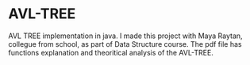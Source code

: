 # AVL-TREE
AVL TREE implementation in java. 
I made this project with Maya Raytan, collegue from school, as part of Data Structure course.
The pdf file has functions explanation and theoritical analysis of the AVL-TREE.
